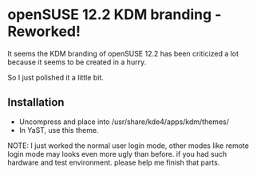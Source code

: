 # openSUSE 12.2 KDM branding - Reworked!

It seems the KDM branding of openSUSE 12.2 has been criticized a lot because it seems to be created in a hurry.

So I just polished it a little bit.

## Installation

* Uncompress and place into /usr/share/kde4/apps/kdm/themes/
* In YaST, use this theme.

NOTE: I just worked the normal user login mode, other modes like remote login mode may looks even more ugly than before.
if you had such hardware and test environment. please help me finish that parts.
